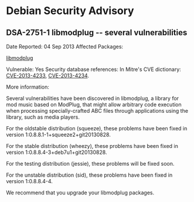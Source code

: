 
Debian Security Advisory
========================


DSA-2751-1 libmodplug -- several vulnerabilities
------------------------------------------------



Date Reported:
04 Sep 2013
Affected Packages:

[libmodplug](https://packages.debian.org/src:libmodplug)

Vulnerable:
Yes
Security database references:
In Mitre's CVE dictionary: [CVE-2013-4233](https://security-tracker.debian.org/tracker/CVE-2013-4233), [CVE-2013-4234](https://security-tracker.debian.org/tracker/CVE-2013-4234).  

More information:

Several vulnerabilities have been discovered in libmodplug, a library for
mod music based on ModPlug, that might allow arbitrary code execution
when processing specially-crafted ABC files through applications using
the library, such as media players.


For the oldstable distribution (squeeze), these problems have been fixed in
version 1:0.8.8.1-1+squeeze2+git20130828.


For the stable distribution (wheezy), these problems have been fixed in
version 1:0.8.8.4-3+deb7u1+git20130828.


For the testing distribution (jessie), these problems will be fixed
soon.


For the unstable distribution (sid), these problems have been fixed in
version 1:0.8.8.4-4.


We recommend that you upgrade your libmodplug packages.





